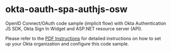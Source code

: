 # okta-oauth-spa-authjs-osw
OpenID Connect/OAuth code sample (implicit flow) with Okta Authentication JS SDK, Okta Sign In Widget and ASP.NET resource server (API).

Please refer to the [PDF Instructions](https://github.com/oktadeveloper/okta-oauth-spa-authjs-osw/Okta-OIDC_SPA_JS-OSW_DevSetupGuide.pdf) for detailed instructions on how to set up your Okta organization and configure this code sample.

